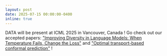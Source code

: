 ```yaml
---
layout: post
date: 2025-07-15 00:00:00-0400
inline: true
---
```


DATA will be present at ICML 2025 in Vancouver, Canada ! Go check out our accepted papers:
["Improving Diversity in Language Models: When Temperature Fails, Change the Loss"](https://icml.cc/virtual/2025/poster/45259) and ["Optimal transport-based conformal prediction"](https://icml.cc/virtual/2025/poster/44266) !